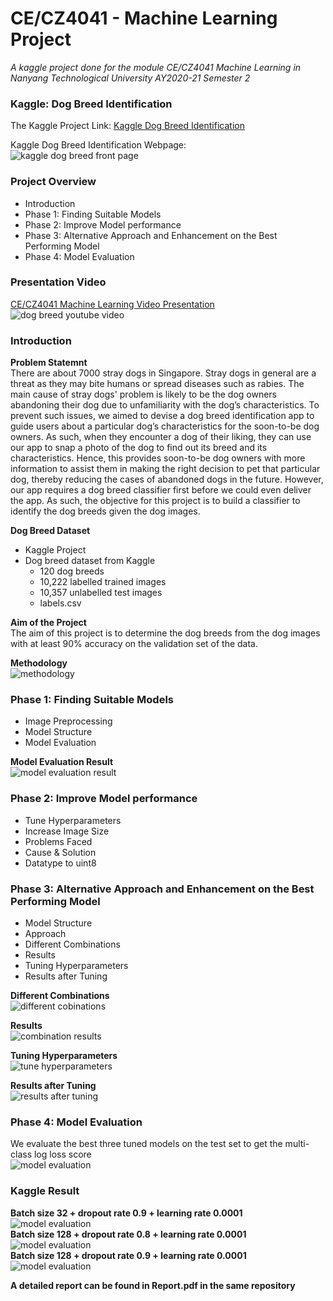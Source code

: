 # CE/CZ4041 - Machine Learning Project
*A kaggle project done for the module CE/CZ4041 Machine Learning in Nanyang Technological University AY2020-21 Semester 2*    

### Kaggle: Dog Breed Identification
The Kaggle Project Link: [Kaggle Dog Breed Identification](https://www.kaggle.com/c/dog-breed-identification)  
  
Kaggle Dog Breed Identification Webpage:  
![kaggle dog breed front page](./images/kaggle_intro.png)  
  
### Project Overview
- Introduction  
- Phase 1: Finding Suitable Models  
- Phase 2: Improve Model performance  
- Phase 3: Alternative Approach and Enhancement on the Best Performing Model  
- Phase 4: Model Evaluation  

### Presentation Video
[CE/CZ4041 Machine Learning Video Presentation](https://youtu.be/Yy3Qe17LaHw)   
![dog breed youtube video](./images/youtube.png)   
   
### Introduction
**Problem Statemnt**  
There are about 7000 stray dogs in Singapore. Stray dogs in general are a threat as they may bite humans or spread diseases such as rabies. 
The main cause of stray dogs' problem is likely to be the dog owners abandoning their dog due to unfamiliarity with the dog’s characteristics. 
To prevent such issues, we aimed to devise a dog breed identification app to guide users about a particular dog’s characteristics for the soon-to-be dog owners. 
As such, when they encounter a dog of their liking, they can use our app to snap a photo of the dog to find out its breed and its characteristics. 
Hence, this provides soon-to-be dog owners with more information to assist them in making the right decision to pet that particular dog, 
thereby reducing the cases of abandoned dogs in the future. However, our app requires a dog breed classifier first before we could even deliver the app. 
As such, the objective for this project is to build a classifier to identify the dog breeds given the dog images.   
  
**Dog Breed Dataset**  
- Kaggle Project  
- Dog breed dataset from Kaggle  
	- 120 dog breeds  
	- 10,222 labelled trained images  
	- 10,357 unlabelled test images  
	- labels.csv  
  
**Aim of the Project**  
The aim of this project is to determine the dog breeds from the dog images with at least 90% accuracy on the validation set of the data.  
  
**Methodology**  
![methodology](./images/1.png)   
  
### Phase 1: Finding Suitable Models  
- Image Preprocessing  
- Model Structure  
- Model Evaluation  
  
**Model Evaluation Result**  
![model evaluation result](./images/2.png)  

### Phase 2: Improve Model performance  
- Tune Hyperparameters  
- Increase Image Size  
- Problems Faced  
- Cause & Solution  
- Datatype to uint8  

### Phase 3: Alternative Approach and Enhancement on the Best Performing Model 
- Model Structure  
- Approach   
- Different Combinations  
- Results  
- Tuning Hyperparameters  
- Results after Tuning  

**Different Combinations**  
![different cobinations](./images/3.png)   
  
**Results**  
![combination results](./images/4.png) 
    
**Tuning Hyperparameters**    
![tune hyperparameters](./images/5.png) 
    
**Results after Tuning**   
![results after tuning](./images/6.png)  
   
### Phase 4: Model Evaluation  
We evaluate the best three tuned models on the test set to get the multi-class log loss score   
![model evaluation](./images/7.png)   
  
### Kaggle Result
**Batch size 32 + dropout rate 0.9 + learning rate 0.0001**    
![model evaluation](./images/8.png)   
**Batch size 128 + dropout rate 0.8 + learning rate 0.0001**    
![model evaluation](./images/9.png)  
**Batch size 128 + dropout rate 0.9 + learning rate 0.0001**    
![model evaluation](./images/10.png)  
  
**A detailed report can be found in Report.pdf in the same repository**  